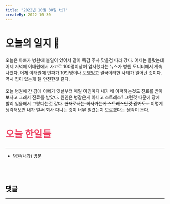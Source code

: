 ```yaml
---
title: "2022년 10월 30일 til"
createBy: 2022-10-30
---
```



##  <h2 style="font-size: 30px">오늘의 일지 🎪</h2>
오늘은 아빠가 병원에 볼일이 있어서 같이 독감 주사 맞을겸 따라 갔다. 어제는 몰랐는데 어제 저녁에 이태원에서 사고로 100명이상이 압사했다는 뉴스가 병원 모니터에서 계속 나왔다. 어제 이태원에 인파가 10만명이나 모였었고 결국이러한 사태가 일어난 것이다. 역시 집이 있는게 젤 안전한것 같다. 
<br>
<br>
오늘 병원에 간 김에 아빠가 옛날부터 매일 아침마다 내가 배 아퍼하는것도 진료를 받아보자고 그래서 진료를 받았다. 원인은 병같은게 아니고 스트레스? 그런것 때문에 장에 빨리 일을해서 그렇다는것 같다.  ~~현재로서는 회사가는게 스트레스인것 같기도...~~ 
이렇게 생각해보면 내가 벌써 회사 다니는 것이 너무 일렸는지 모르겠다는 생각이 든다.





## <h2 style="color: #ee4867; font-size: 30px">오늘 한일들</h2>
--- 
- 병원(내과) 방문

<br>
<br>

## 댓글
---
<br>

<Comment />
